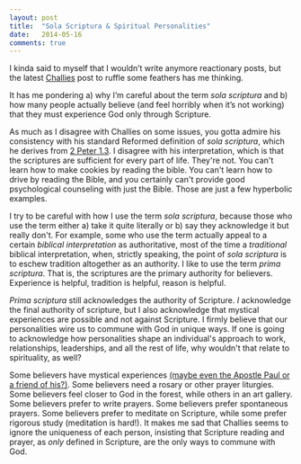 ```yaml
---
layout: post
title:  "Sola Scriptura & Spiritual Personalities"
date:   2014-05-16
comments: true
---
```



I kinda said to myself that I wouldn’t write anymore reactionary posts, but the latest [Challies](http://www.challies.com/articles/the-false-teachers-teresa-of-avila) post to ruffle some feathers has me thinking.

It has me pondering a) why I’m careful about the term *sola scriptura* and b) how many people actually believe (and feel horribly when it’s not working) that they must experience God only through Scripture.

As much as I disagree with Challies on some issues, you gotta admire his consistency with his standard Reformed definition of *sola scriptura*, which he derives from [2 Peter 1.3](http://biblia.com/bible/esv/2%20Peter%201.3). I disagree with his interpretation, which is that the scriptures are sufficient for every part of life. They're not. You can't learn how to make cookies by reading the bible. You can't learn how to drive by reading the Bible, and you certainly can't provide good psychological counseling with just the Bible. Those are just a few hyperbolic examples.

I try to be careful with how I use the term *sola scriptura*, because those who use the term either a) take it quite literally or b) say they acknowledge it but really don't. For example, some who use the term actually appeal to a certain *biblical interpretation* as authoritative, most of the time a *traditional* biblical interpretation, when, strictly speaking, the point of *sola scriptura* is to eschew tradition altogether as an authority. I like to use the term *prima scriptura*. That is, the scriptures are the primary authority for believers. Experience is helpful, tradition is helpful, reason is helpful.

*Prima scriptura* still acknowledges the authority of Scripture. *I* acknowledge the final authority of scripture, but I also acknowledge that mystical experiences are possible and not against Scripture. I firmly believe that our personalities wire us to commune with God in unique ways. If one is going to acknowledge how personalities shape an individual's approach to work, relationships, leaderships, and all the rest of life, why wouldn't that relate to spirituality, as well?

Some believers have mystical experiences [(maybe even the Apostle Paul or a friend of his?)](http://www.biblegateway.com/passage/?search=2+Corinthians+12.2&version=ESV). Some believers need a rosary or other prayer liturgies. Some believers feel closer to God in the forest, while others in an art gallery. Some believers prefer to write prayers. Some believers prefer spontaneous prayers. Some believers prefer to meditate on Scripture, while some prefer rigorous study (meditation is hard!). It makes me sad that Challies seems to ignore the uniqueness of each person, insisting that Scripture reading and prayer, as *only* defined in Scripture, are the only ways to commune with God.
